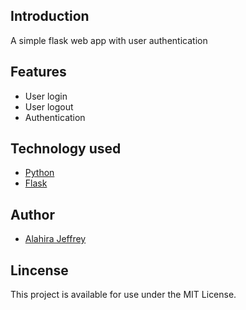## Introduction
A simple flask web app with user authentication

## Features
- User login
- User logout
- Authentication

## Technology used
* [Python](https://www.python.org/)
* [Flask](https://flask.palletsprojects.com/en/2.0.x/)

## Author
* [Alahira Jeffrey](https://github.com/alahirajeffrey)

## Lincense
This project is available for use under the MIT License.
